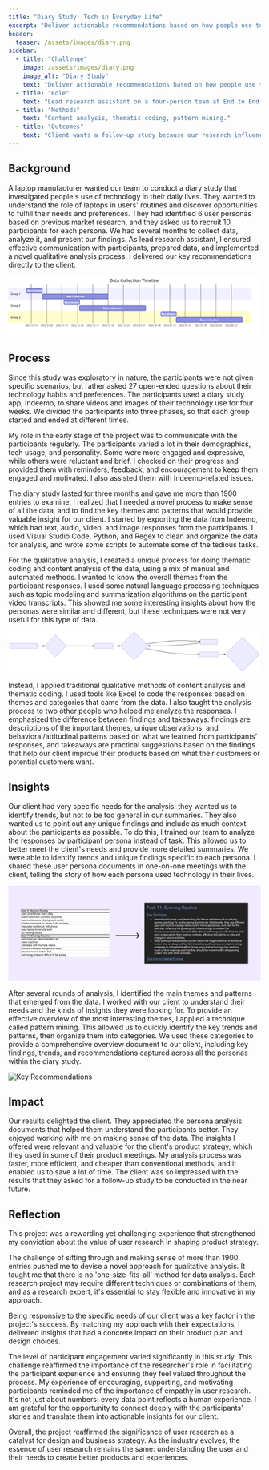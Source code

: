```yaml
---
title: "Diary Study: Tech in Everyday Life"
excerpt: "Deliver actionable recommendations based on how people use technology in their everyday lives."
header:
  teaser: /assets/images/diary.png
sidebar:
  - title: "Challenge"
    image: /assets/images/diary.png
    image_alt: "Diary Study"
    text: "Deliver actionable recommendations based on how people use technology in their everyday lives."
  - title: "Role"
    text: "Lead research assistant on a four-person team at End to End User Research."
  - title: "Methods"
    text: "Content analysis, thematic coding, pattern mining."
  - title: "Outcomes"
    text: "Client wants a follow-up study because our research influenced their product strategy."
---
```


## Background
A laptop manufacturer wanted our team to conduct a diary study that investigated people's use of technology in their daily lives. They wanted to understand the role of laptops in users' routines and discover opportunities to fulfill their needs and preferences. They had identified 6 user personas based on previous market research, and they asked us to recruit 10 participants for each persona. We had several months to collect data, analyze it, and present our findings. As lead research assistant, I ensured effective communication with participants, prepared data, and implemented a novel qualitative analysis process. I delivered our key recommendations directly to the client.

![Project Timeline](/assets/images/diarystudy_timeline.png)

## Process
Since this study was exploratory in nature, the participants were not given specific scenarios, but rather asked 27 open-ended questions about their technology habits and preferences. The participants used a diary study app, Indeemo, to share videos and images of their technology use for four weeks. We divided the participants into three phases, so that each group started and ended at different times.

My role in the early stage of the project was to communicate with the participants regularly. The participants varied a lot in their demographics, tech usage, and personality. Some were more engaged and expressive, while others were reluctant and brief. I checked on their progress and provided them with reminders, feedback, and encouragement to keep them engaged and motivated. I also assisted them with Indeemo-related issues.

The diary study lasted for three months and gave me more than 1900 entries to examine. I realized that I needed a novel process to make sense of all the data, and to find the key themes and patterns that would provide valuable insight for our client. I started by exporting the data from Indeemo, which had text, audio, video, and image responses from the participants. I used Visual Studio Code, Python, and Regex to clean and organize the data for analysis, and wrote some scripts to automate some of the tedious tasks.

For the qualitative analysis, I created a unique process for doing thematic coding and content analysis of the data, using a mix of manual and automated methods. I wanted to know the overall themes from the participant responses. I used some natural language processing techniques such as topic modeling and summarization algorithms on the participant video transcripts. This showed me some interesting insights about how the personas were similar and different, but these techniques were not very useful for this type of data.

![Data Analysis Process](/assets/images/diarystudy_flowchart.svg)

Instead, I applied traditional qualitative methods of content analysis and thematic coding. I used tools like Excel to code the responses based on themes and categories that came from the data. I also taught the analysis process to two other people who helped me analyze the responses. I emphasized the difference between findings and takeaways: findings are descriptions of the important themes, unique observations, and behavioral/attitudinal patterns based on what we learned from participants’ responses, and takeaways are practical suggestions based on the findings that help our client improve their products based on what their customers or potential customers want.

## Insights
Our client had very specific needs for the analysis: they wanted us to identify trends, but not to be too general in our summaries. They also wanted us to point out any unique findings and include as much context about the participants as possible. To do this, I trained our team to analyze the responses by participant persona instead of task. This allowed us to better meet the client's needs and provide more detailed summaries. We were able to identify trends and unique findings specific to each persona. I shared these user persona documents in one-on-one meetings with the client, telling the story of how each persona used technology in their lives.

![Content Analysis](/assets/images/diarystudy_1.png)

After several rounds of analysis, I identified the main themes and patterns that emerged from the data. I worked with our client to understand their needs and the kinds of insights they were looking for. To provide an effective overview of the most interesting themes, I applied a technique called pattern mining. This allowed us to quickly identify the key trends and patterns, then organize them into categories. We used these categories to provide a comprehensive overview document to our client, including key findings, trends, and recommendations captured across all the personas within the diary study.

![Key Recommendations](/assets/images/diarystudy_2.png)

## Impact
Our results delighted the client. They appreciated the persona analysis documents that helped them understand the participants better. They enjoyed working with me on making sense of the data. The insights I offered were relevant and valuable for the client's product strategy, which they used in some of their product meetings. My analysis process was faster, more efficient, and cheaper than conventional methods, and it enabled us to save a lot of time. The client was so impressed with the results that they asked for a follow-up study to be conducted in the near future.

## Reflection
This project was a rewarding yet challenging experience that strengthened my conviction about the value of user research in shaping product strategy.

The challenge of sifting through and making sense of more than 1900 entries pushed me to devise a novel approach for qualitative analysis. It taught me that there is no 'one-size-fits-all' method for data analysis. Each research project may require different techniques or combinations of them, and as a research expert, it's essential to stay flexible and innovative in my approach.

Being responsive to the specific needs of our client was a key factor in the project's success. By matching my approach with their expectations, I delivered insights that had a concrete impact on their product plan and design choices.

The level of participant engagement varied significantly in this study. This challenge reaffirmed the importance of the researcher's role in facilitating the participant experience and ensuring they feel valued throughout the process. My experience of encouraging, supporting, and motivating participants reminded me of the importance of empathy in user research. It's not just about numbers: every data point reflects a human experience. I am grateful for the opportunity to connect deeply with the participants' stories and translate them into actionable insights for our client.

Overall, the project reaffirmed the significance of user research as a catalyst for design and business strategy. As the industry evolves, the essence of user research remains the same: understanding the user and their needs to create better products and experiences.
